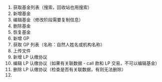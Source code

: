 1. 获取基金列表（搜索，回收站也用搜索）
2. 新增基金
3. 编辑基金（修改阶段需要复制信息）
4. 删除基金
5. 恢复基金
6. 新增 GP
7. 获取 GP 列表（名称：自然人姓名或机构名称）
8. 上传文件
9. 新增 LP 认缴协议
10. 编辑 LP 认缴协议（如果有关联数据 - call 款和 LP 交易，不可以编辑基金）
11. 删除 LP 认缴协议（检查是否有关联数据，有则无法删除）
12. 